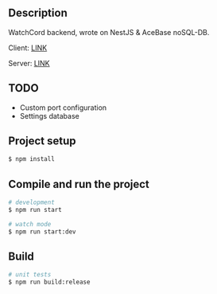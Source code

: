 

## Description

WatchCord backend, wrote on NestJS & AceBase noSQL-DB.

Client: [LINK](https://github.com/mental1sm/project-watchcord-ui)

Server: [LINK](https://github.com/mental1sm/project-watchcord)

## TODO
- Custom port configuration
- Settings database

## Project setup

```bash
$ npm install
```

## Compile and run the project

```bash
# development
$ npm run start

# watch mode
$ npm run start:dev
```

## Build

```bash
# unit tests
$ npm run build:release
```
